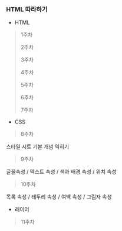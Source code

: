 ### HTML 따라하기

+ HTML

> 1주차
>
> 2주차
>
> 3주차
>
> 4주차
>
> 5주차
>
> 6주차
>
> 7주차



+ CSS

> 8주차

스타일 시트 기본 개념 익히기

> 9주차

글꼴속성 / 텍스트 속성 / 색과 배경 속성 / 위치 속성

> 10주차

목록 속성 / 테두리 속성 / 여백 속성 / 그림자 속성



+ 레이어

> 11주차



